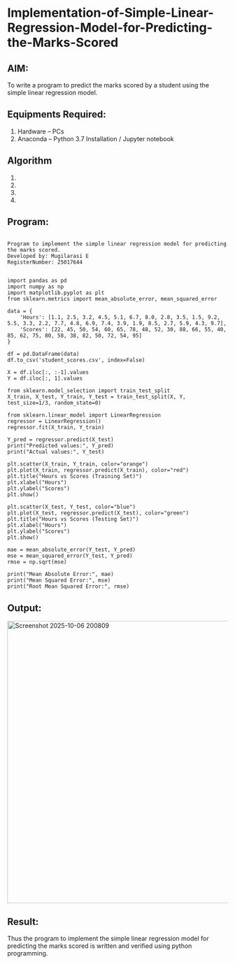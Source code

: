 # Implementation-of-Simple-Linear-Regression-Model-for-Predicting-the-Marks-Scored

## AIM:
To write a program to predict the marks scored by a student using the simple linear regression model.

## Equipments Required:
1. Hardware – PCs
2. Anaconda – Python 3.7 Installation / Jupyter notebook

## Algorithm
1. 
2. 
3. 
4. 

## Program:
```

Program to implement the simple linear regression model for predicting the marks scored.
Developed by: Mugilarasi E
RegisterNumber: 25017644


import pandas as pd
import numpy as np
import matplotlib.pyplot as plt
from sklearn.metrics import mean_absolute_error, mean_squared_error

data = {
    'Hours': [1.1, 2.5, 3.2, 4.5, 5.1, 6.7, 8.0, 2.8, 3.5, 1.5, 9.2, 5.5, 3.3, 2.2, 7.7, 4.8, 6.9, 7.4, 3.9, 1.9, 8.5, 2.7, 5.9, 4.3, 9.7],
    'Scores': [22, 45, 50, 54, 60, 65, 78, 48, 52, 30, 88, 66, 55, 40, 85, 62, 75, 80, 58, 38, 82, 50, 72, 54, 95]
}

df = pd.DataFrame(data)
df.to_csv('student_scores.csv', index=False)

X = df.iloc[:, :-1].values  
Y = df.iloc[:, 1].values    

from sklearn.model_selection import train_test_split
X_train, X_test, Y_train, Y_test = train_test_split(X, Y, test_size=1/3, random_state=0)

from sklearn.linear_model import LinearRegression
regressor = LinearRegression()
regressor.fit(X_train, Y_train)

Y_pred = regressor.predict(X_test)
print("Predicted values:", Y_pred)
print("Actual values:", Y_test)

plt.scatter(X_train, Y_train, color="orange")
plt.plot(X_train, regressor.predict(X_train), color="red")
plt.title("Hours vs Scores (Training Set)")
plt.xlabel("Hours")
plt.ylabel("Scores")
plt.show()

plt.scatter(X_test, Y_test, color="blue")
plt.plot(X_test, regressor.predict(X_test), color="green")
plt.title("Hours vs Scores (Testing Set)")
plt.xlabel("Hours")
plt.ylabel("Scores")
plt.show()

mae = mean_absolute_error(Y_test, Y_pred)
mse = mean_squared_error(Y_test, Y_pred)
rmse = np.sqrt(mse)

print("Mean Absolute Error:", mae)
print("Mean Squared Error:", mse)
print("Root Mean Squared Error:", rmse)

```

## Output:
<img width="583" height="646" alt="Screenshot 2025-10-06 200809" src="https://github.com/user-attachments/assets/9295509b-f0cc-4627-98a6-9f32cd58fe39" />



## Result:
Thus the program to implement the simple linear regression model for predicting the marks scored is written and verified using python programming.
